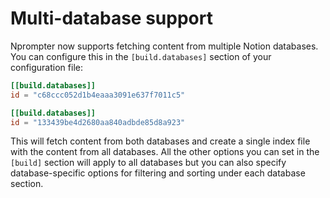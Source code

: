 # Multi-database support

Nprompter now supports fetching content from multiple Notion databases. You can configure this in the `[build.databases]` section of your configuration file:

```toml
[[build.databases]]
id = "c68ccc052d1b4eaaa3091e637f7011c5"

[[build.databases]]
id = "133439be4d2680aa840adbde85d8a923"
```

This will fetch content from both databases and create a single index file with the content from all databases. All the other options you can set in the `[build]` section will apply to all databases but you can also specify database-specific options for filtering and sorting under each database section.
